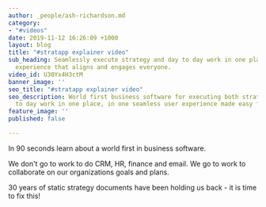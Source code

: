 ```yaml
---
author: _people/ash-richardson.md
category:
- "#videos"
date: 2019-11-12 16:26:09 +1000
layout: blog
title: "#stratapp explainer video"
sub_heading: Seamlessly execute strategy and day to day work in one place.  A collaborative
  experience that aligns and engages everyone.
video_id: U30Yx4H3ctM
banner_image: ''
seo_title: "#stratapp explainer video"
seo_description: World first business software for executing both strategy and day
  to day work in one place, in one seamless user experience made easy for every employee.
feature_image: ''
published: false

---
```

In 90 seconds learn about a world first in business software.

We don't go to work to do CRM, HR, finance and email.  We go to work to collaborate on our organizations goals and plans.

30 years of static strategy documents have been holding us back - it is time to fix this!